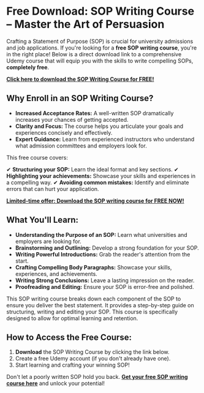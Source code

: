 # Free Download: SOP Writing Course – Master the Art of Persuasion

Crafting a Statement of Purpose (SOP) is crucial for university admissions and job applications. If you're looking for a **free SOP writing course**, you're in the right place! Below is a direct download link to a comprehensive Udemy course that will equip you with the skills to write compelling SOPs, **completely free**.

[**Click here to download the SOP Writing Course for FREE!**](https://udemywork.com/sop-writing-course)

## Why Enroll in an SOP Writing Course?

*   **Increased Acceptance Rates:** A well-written SOP dramatically increases your chances of getting accepted.
*   **Clarity and Focus:** The course helps you articulate your goals and experiences concisely and effectively.
*   **Expert Guidance:** Learn from experienced instructors who understand what admission committees and employers look for.

This free course covers:

✔ **Structuring your SOP:** Learn the ideal format and key sections.
✔ **Highlighting your achievements:** Showcase your skills and experiences in a compelling way.
✔ **Avoiding common mistakes:** Identify and eliminate errors that can hurt your application.

[**Limited-time offer: Download the SOP writing course for FREE NOW!**](https://udemywork.com/sop-writing-course)

## What You'll Learn:

*   **Understanding the Purpose of an SOP:** Learn what universities and employers are looking for.
*   **Brainstorming and Outlining:** Develop a strong foundation for your SOP.
*   **Writing Powerful Introductions:** Grab the reader's attention from the start.
*   **Crafting Compelling Body Paragraphs:** Showcase your skills, experiences, and achievements.
*   **Writing Strong Conclusions:** Leave a lasting impression on the reader.
*   **Proofreading and Editing:** Ensure your SOP is error-free and polished.

This SOP writing course breaks down each component of the SOP to ensure you deliver the best statement. It provides a step-by-step guide on structuring, writing and editing your SOP. This course is specifically designed to allow for optimal learning and retention.

## How to Access the Free Course:

1.  **Download** the SOP Writing Course by clicking the link below.
2.  Create a free Udemy account (if you don't already have one).
3.  Start learning and crafting your winning SOP!

Don't let a poorly written SOP hold you back. **[Get your free SOP writing course here](https://udemywork.com/sop-writing-course)** and unlock your potential!
